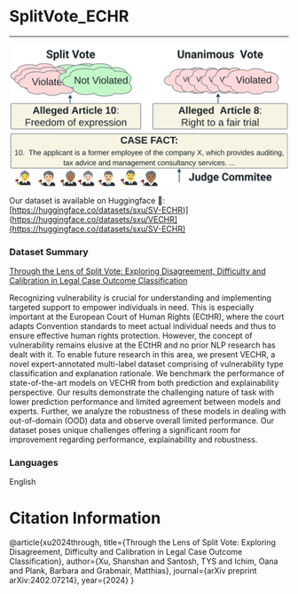 # SplitVote_ECHR
-----

<p style="text-align:center;">
<img src="fig1.png" width="500" />
</p>


Our dataset is available on Huggingface 🤗:
[https://huggingface.co/datasets/sxu/SV-ECHR)](https://huggingface.co/datasets/sxu/VECHR](https://huggingface.co/datasets/sxu/SV-ECHR)

### Dataset Summary
[Through the Lens of Split Vote: Exploring Disagreement, Difficulty and
Calibration in Legal Case Outcome Classification](https://arxiv.org/abs/2402.07214)

Recognizing vulnerability is crucial for understanding and implementing targeted support to empower individuals in need. This is especially important at the European Court of Human Rights (ECtHR), where the court adapts Convention standards to meet actual individual needs and thus to ensure effective human rights protection. However, the concept of vulnerability remains elusive at the ECtHR and no prior NLP research has dealt with it. To enable future research in this area, we present VECHR, a novel expert-annotated multi-label dataset comprising of vulnerability type classification and explanation rationale. We benchmark the performance of state-of-the-art models on VECHR from both prediction and explainability perspective. Our results demonstrate the challenging nature of task with lower prediction performance and limited agreement between models and experts. Further, we analyze the robustness of these models in dealing with out-of-domain (OOD) data and observe overall limited performance. Our dataset poses unique challenges offering a significant room for improvement regarding performance, explainability and robustness.

### Languages
English



# Citation Information
@article{xu2024through,
  title={Through the Lens of Split Vote: Exploring Disagreement, Difficulty and Calibration in Legal Case Outcome Classification},
  author={Xu, Shanshan and Santosh, TYS and Ichim, Oana and Plank, Barbara and Grabmair, Matthias},
  journal={arXiv preprint arXiv:2402.07214},
  year={2024}
}

